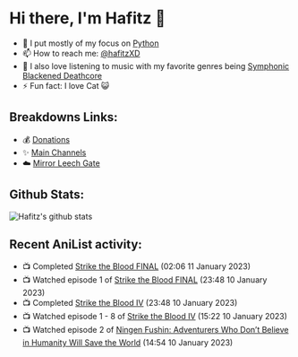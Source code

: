# Hi there, I'm Hafitz 👋
- 🐍 I put mostly of my focus on [Python](https://python.org)
- 📫 How to reach me: [@hafitzXD](https://t.me/hafitzXD)
- 🎵 I also love listening to music with my favorite genres being [Symphonic Blackened Deathcore](https://youtu.be/qyYmS_iBcy4)
- ⚡ Fun fact: I love Cat 😺

## Breakdowns Links:
- 💰 [Donations](https://t.me/TheBreakdowns/2)
- ✨ [Main Channels](https://t.me/TheBreakdowns)
- ☁️ [Mirror Leech Gate](https://t.me/BreakdownsGate)

## Github Stats:
![Hafitz's github stats](https://github-readme-stats.vercel.app/api?username=breakdowns&show_icons=true&count_private=true&bg_color=00000000&text_color=777)

## Recent AniList activity:
<!-- ANILIST_ACTIVITY:start -->

-   📺 Completed [Strike the Blood FINAL](https://anilist.co/anime/136226) (02:06 11 January 2023)
-   📺 Watched episode 1 of [Strike the Blood FINAL](https://anilist.co/anime/136226) (23:48 10 January 2023)
-   📺 Completed [Strike the Blood IV](https://anilist.co/anime/112296) (23:48 10 January 2023)
-   📺 Watched episode 1 - 8 of [Strike the Blood IV](https://anilist.co/anime/112296) (15:22 10 January 2023)
-   📺 Watched episode 2 of [Ningen Fushin: Adventurers Who Don’t Believe in Humanity Will Save the World](https://anilist.co/anime/137909) (14:54 10 January 2023)

<!-- ANILIST_ACTIVITY:end -->
